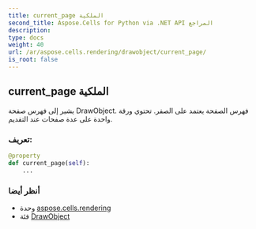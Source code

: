 ```yaml
---
title: current_page الملكية
second_title: Aspose.Cells for Python via .NET API المراجع
description:
type: docs
weight: 40
url: /ar/aspose.cells.rendering/drawobject/current_page/
is_root: false
---
```

##  current_page الملكية

 يشير إلى فهرس صفحة DrawObject.
فهرس الصفحة يعتمد على الصفر.
تحتوي ورقة واحدة على عدة صفحات عند التقديم.
###  تعريف:
```python
@property
def current_page(self):
    ...
```

###  أنظر أيضا
* وحدة [aspose.cells.rendering](../../)
* فئة [DrawObject](/cells/python-net/ar/aspose.cells.rendering/drawobject)

